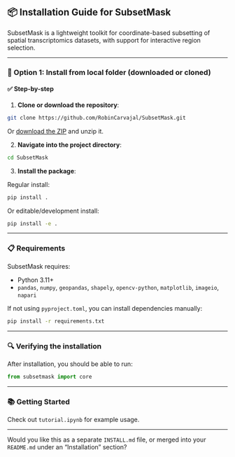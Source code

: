 ## 📦 Installation Guide for **SubsetMask**

SubsetMask is a lightweight toolkit for coordinate-based subsetting of spatial transcriptomics datasets, with support for interactive region selection.

---

### 🔧 Option 1: Install from local folder (downloaded or cloned)

#### ✅ Step-by-step

1. **Clone or download the repository**:

```bash
git clone https://github.com/RobinCarvajal/SubsetMask.git
```

Or [download the ZIP](https://github.com/yourusername/SubsetMask/archive/refs/heads/main.zip) and unzip it.

2. **Navigate into the project directory**:

```bash
cd SubsetMask
```

3. **Install the package**:

Regular install:

```bash
pip install .
```

Or editable/development install:

```bash
pip install -e .
```

---

### 📋 Requirements

SubsetMask requires:

* Python 3.11+
* `pandas`, `numpy`, `geopandas`, `shapely`, `opencv-python`, `matplotlib`, `imageio`, `napari`

If not using `pyproject.toml`, you can install dependencies manually:

```bash
pip install -r requirements.txt
```

---

### 🔍 Verifying the installation

After installation, you should be able to run:

```python
from subsetmask import core
```

---

### 📚 Getting Started

Check out `tutorial.ipynb` for example usage.

---

Would you like this as a separate `INSTALL.md` file, or merged into your `README.md` under an “Installation” section?
